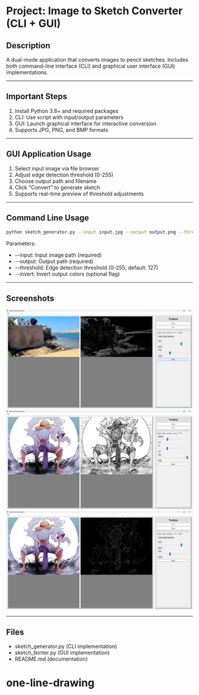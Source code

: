 # Project: Image to Sketch Converter (CLI + GUI)

## Description
A dual-mode application that converts images to pencil sketches. Includes both command-line interface (CLI) and graphical user interface (GUI) implementations.

---

## Important Steps
1. Install Python 3.8+ and required packages
2. CLI: Use script with input/output parameters
3. GUI: Launch graphical interface for interactive conversion
4. Supports JPG, PNG, and BMP formats

---

## GUI Application Usage
1. Select input image via file browser
2. Adjust edge detection threshold (0-255)
3. Choose output path and filename
4. Click "Convert" to generate sketch
5. Supports real-time preview of threshold adjustments

---

## Command Line Usage
```bash
python sketch_generator.py --input input.jpg --output output.png --threshold 100
```
Parameters:
- --input: Input image path (required)
- --output: Output path (required)
- --threshold: Edge detection threshold (0-255, default: 127)
- --invert: Invert output colors (optional flag)

---

## Screenshots
![sample 1](screenshots/Screenshot_183648.png)
![sample 2](screenshots/Screenshot_183716.png)
![sample 3](screenshots/Screenshot_183730.png)

---

## Files
- sketch_generator.py (CLI implementation)
- sketch_tkinter.py (GUI implementation)
- README.md (documentation)
# one-line-drawing
